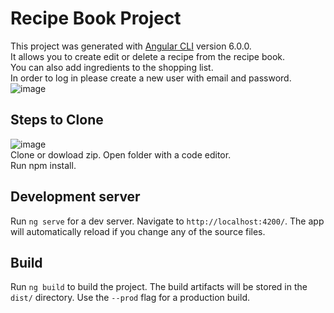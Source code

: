 # Recipe Book Project

This project was generated with [Angular CLI](https://github.com/angular/angular-cli) version 6.0.0.<br>
It allows you to create edit or delete a recipe from the recipe book. <br> You can also add ingredients to the shopping list.<br>
In order to log in please create a new user with email and password.<br>
![image](https://user-images.githubusercontent.com/42411943/175340061-80626dda-266b-4f34-82b8-86209c9b0d52.png)

## Steps to Clone
![image](https://user-images.githubusercontent.com/42411943/175340879-b9749d03-c1dd-45b7-8a83-5c569359e56d.png)
<br>
Clone or dowload zip. Open folder with a code editor.<br>
Run npm install. 
## Development server
Run `ng serve` for a dev server. Navigate to `http://localhost:4200/`. The app will automatically reload if you change any of the source files.
## Build
Run `ng build` to build the project. The build artifacts will be stored in the `dist/` directory. Use the `--prod` flag for a production build.

